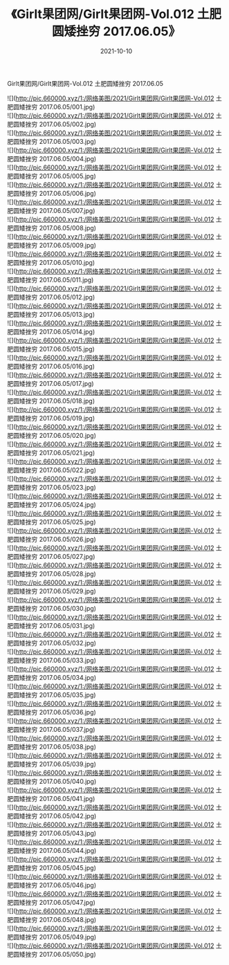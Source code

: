 ﻿---
layout: post
title:  《Girlt果团网/Girlt果团网-Vol.012 土肥圆矮挫穷 2017.06.05》
date:   2021-10-10
img: http://pic.660000.xyz/1:/网络美图/2021/Girlt果团网/Girlt果团网-Vol.012 土肥圆矮挫穷 2017.06.05/000.jpg
categories: [美女, 清纯, 唯美]
---

Girlt果团网/Girlt果团网-Vol.012 土肥圆矮挫穷 2017.06.05

 ![](http://pic.660000.xyz/1:/网络美图/2021/Girlt果团网/Girlt果团网-Vol.012 土肥圆矮挫穷 2017.06.05/001.jpg) <br>![](http://pic.660000.xyz/1:/网络美图/2021/Girlt果团网/Girlt果团网-Vol.012 土肥圆矮挫穷 2017.06.05/002.jpg) <br>![](http://pic.660000.xyz/1:/网络美图/2021/Girlt果团网/Girlt果团网-Vol.012 土肥圆矮挫穷 2017.06.05/003.jpg) <br>![](http://pic.660000.xyz/1:/网络美图/2021/Girlt果团网/Girlt果团网-Vol.012 土肥圆矮挫穷 2017.06.05/004.jpg) <br>![](http://pic.660000.xyz/1:/网络美图/2021/Girlt果团网/Girlt果团网-Vol.012 土肥圆矮挫穷 2017.06.05/005.jpg) <br>![](http://pic.660000.xyz/1:/网络美图/2021/Girlt果团网/Girlt果团网-Vol.012 土肥圆矮挫穷 2017.06.05/006.jpg) <br>![](http://pic.660000.xyz/1:/网络美图/2021/Girlt果团网/Girlt果团网-Vol.012 土肥圆矮挫穷 2017.06.05/007.jpg) <br>![](http://pic.660000.xyz/1:/网络美图/2021/Girlt果团网/Girlt果团网-Vol.012 土肥圆矮挫穷 2017.06.05/008.jpg) <br>![](http://pic.660000.xyz/1:/网络美图/2021/Girlt果团网/Girlt果团网-Vol.012 土肥圆矮挫穷 2017.06.05/009.jpg) <br>![](http://pic.660000.xyz/1:/网络美图/2021/Girlt果团网/Girlt果团网-Vol.012 土肥圆矮挫穷 2017.06.05/010.jpg) <br>![](http://pic.660000.xyz/1:/网络美图/2021/Girlt果团网/Girlt果团网-Vol.012 土肥圆矮挫穷 2017.06.05/011.jpg) <br>![](http://pic.660000.xyz/1:/网络美图/2021/Girlt果团网/Girlt果团网-Vol.012 土肥圆矮挫穷 2017.06.05/012.jpg) <br>![](http://pic.660000.xyz/1:/网络美图/2021/Girlt果团网/Girlt果团网-Vol.012 土肥圆矮挫穷 2017.06.05/013.jpg) <br>![](http://pic.660000.xyz/1:/网络美图/2021/Girlt果团网/Girlt果团网-Vol.012 土肥圆矮挫穷 2017.06.05/014.jpg) <br>![](http://pic.660000.xyz/1:/网络美图/2021/Girlt果团网/Girlt果团网-Vol.012 土肥圆矮挫穷 2017.06.05/015.jpg) <br>![](http://pic.660000.xyz/1:/网络美图/2021/Girlt果团网/Girlt果团网-Vol.012 土肥圆矮挫穷 2017.06.05/016.jpg) <br>![](http://pic.660000.xyz/1:/网络美图/2021/Girlt果团网/Girlt果团网-Vol.012 土肥圆矮挫穷 2017.06.05/017.jpg) <br>![](http://pic.660000.xyz/1:/网络美图/2021/Girlt果团网/Girlt果团网-Vol.012 土肥圆矮挫穷 2017.06.05/018.jpg) <br>![](http://pic.660000.xyz/1:/网络美图/2021/Girlt果团网/Girlt果团网-Vol.012 土肥圆矮挫穷 2017.06.05/019.jpg) <br>![](http://pic.660000.xyz/1:/网络美图/2021/Girlt果团网/Girlt果团网-Vol.012 土肥圆矮挫穷 2017.06.05/020.jpg) <br>![](http://pic.660000.xyz/1:/网络美图/2021/Girlt果团网/Girlt果团网-Vol.012 土肥圆矮挫穷 2017.06.05/021.jpg) <br>![](http://pic.660000.xyz/1:/网络美图/2021/Girlt果团网/Girlt果团网-Vol.012 土肥圆矮挫穷 2017.06.05/022.jpg) <br>![](http://pic.660000.xyz/1:/网络美图/2021/Girlt果团网/Girlt果团网-Vol.012 土肥圆矮挫穷 2017.06.05/023.jpg) <br>![](http://pic.660000.xyz/1:/网络美图/2021/Girlt果团网/Girlt果团网-Vol.012 土肥圆矮挫穷 2017.06.05/024.jpg) <br>![](http://pic.660000.xyz/1:/网络美图/2021/Girlt果团网/Girlt果团网-Vol.012 土肥圆矮挫穷 2017.06.05/025.jpg) <br>![](http://pic.660000.xyz/1:/网络美图/2021/Girlt果团网/Girlt果团网-Vol.012 土肥圆矮挫穷 2017.06.05/026.jpg) <br>![](http://pic.660000.xyz/1:/网络美图/2021/Girlt果团网/Girlt果团网-Vol.012 土肥圆矮挫穷 2017.06.05/027.jpg) <br>![](http://pic.660000.xyz/1:/网络美图/2021/Girlt果团网/Girlt果团网-Vol.012 土肥圆矮挫穷 2017.06.05/028.jpg) <br>![](http://pic.660000.xyz/1:/网络美图/2021/Girlt果团网/Girlt果团网-Vol.012 土肥圆矮挫穷 2017.06.05/029.jpg) <br>![](http://pic.660000.xyz/1:/网络美图/2021/Girlt果团网/Girlt果团网-Vol.012 土肥圆矮挫穷 2017.06.05/030.jpg) <br>![](http://pic.660000.xyz/1:/网络美图/2021/Girlt果团网/Girlt果团网-Vol.012 土肥圆矮挫穷 2017.06.05/031.jpg) <br>![](http://pic.660000.xyz/1:/网络美图/2021/Girlt果团网/Girlt果团网-Vol.012 土肥圆矮挫穷 2017.06.05/032.jpg) <br>![](http://pic.660000.xyz/1:/网络美图/2021/Girlt果团网/Girlt果团网-Vol.012 土肥圆矮挫穷 2017.06.05/033.jpg) <br>![](http://pic.660000.xyz/1:/网络美图/2021/Girlt果团网/Girlt果团网-Vol.012 土肥圆矮挫穷 2017.06.05/034.jpg) <br>![](http://pic.660000.xyz/1:/网络美图/2021/Girlt果团网/Girlt果团网-Vol.012 土肥圆矮挫穷 2017.06.05/035.jpg) <br>![](http://pic.660000.xyz/1:/网络美图/2021/Girlt果团网/Girlt果团网-Vol.012 土肥圆矮挫穷 2017.06.05/036.jpg) <br>![](http://pic.660000.xyz/1:/网络美图/2021/Girlt果团网/Girlt果团网-Vol.012 土肥圆矮挫穷 2017.06.05/037.jpg) <br>![](http://pic.660000.xyz/1:/网络美图/2021/Girlt果团网/Girlt果团网-Vol.012 土肥圆矮挫穷 2017.06.05/038.jpg) <br>![](http://pic.660000.xyz/1:/网络美图/2021/Girlt果团网/Girlt果团网-Vol.012 土肥圆矮挫穷 2017.06.05/039.jpg) <br>![](http://pic.660000.xyz/1:/网络美图/2021/Girlt果团网/Girlt果团网-Vol.012 土肥圆矮挫穷 2017.06.05/040.jpg) <br>![](http://pic.660000.xyz/1:/网络美图/2021/Girlt果团网/Girlt果团网-Vol.012 土肥圆矮挫穷 2017.06.05/041.jpg) <br>![](http://pic.660000.xyz/1:/网络美图/2021/Girlt果团网/Girlt果团网-Vol.012 土肥圆矮挫穷 2017.06.05/042.jpg) <br>![](http://pic.660000.xyz/1:/网络美图/2021/Girlt果团网/Girlt果团网-Vol.012 土肥圆矮挫穷 2017.06.05/043.jpg) <br>![](http://pic.660000.xyz/1:/网络美图/2021/Girlt果团网/Girlt果团网-Vol.012 土肥圆矮挫穷 2017.06.05/044.jpg) <br>![](http://pic.660000.xyz/1:/网络美图/2021/Girlt果团网/Girlt果团网-Vol.012 土肥圆矮挫穷 2017.06.05/045.jpg) <br>![](http://pic.660000.xyz/1:/网络美图/2021/Girlt果团网/Girlt果团网-Vol.012 土肥圆矮挫穷 2017.06.05/046.jpg) <br>![](http://pic.660000.xyz/1:/网络美图/2021/Girlt果团网/Girlt果团网-Vol.012 土肥圆矮挫穷 2017.06.05/047.jpg) <br>![](http://pic.660000.xyz/1:/网络美图/2021/Girlt果团网/Girlt果团网-Vol.012 土肥圆矮挫穷 2017.06.05/048.jpg) <br>![](http://pic.660000.xyz/1:/网络美图/2021/Girlt果团网/Girlt果团网-Vol.012 土肥圆矮挫穷 2017.06.05/049.jpg) <br>![](http://pic.660000.xyz/1:/网络美图/2021/Girlt果团网/Girlt果团网-Vol.012 土肥圆矮挫穷 2017.06.05/050.jpg) <br>